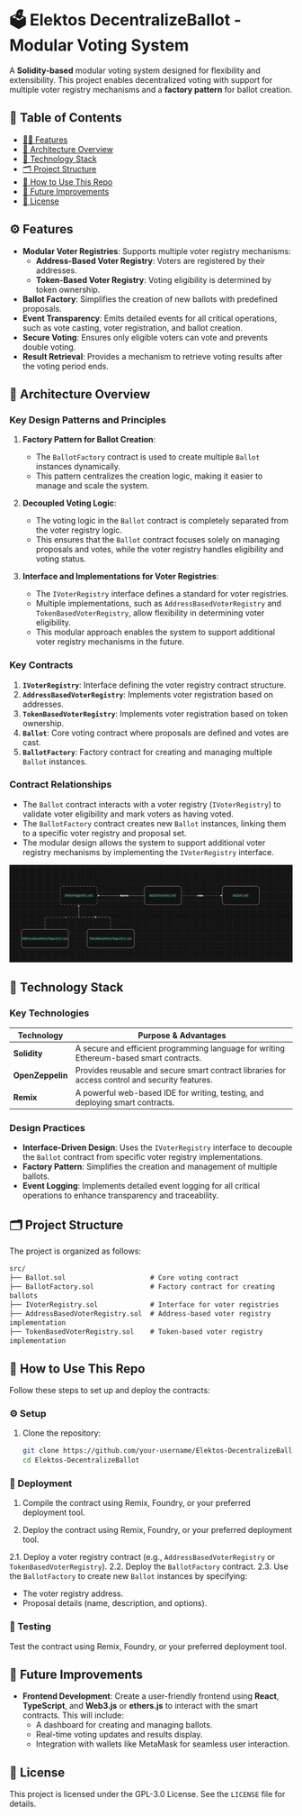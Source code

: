 # 🗳️ Elektos DecentralizeBallot - Modular Voting System

A **Solidity-based** modular voting system designed for flexibility and extensibility. This project enables decentralized voting with support for multiple voter registry mechanisms and a **factory pattern** for ballot creation.

## 📑 Table of Contents
- [🧑‍💻 Features](#️-features)
- [📐 Architecture Overview](#️-architecture-overview)
- [🎨 Technology Stack](#-technology-stack)
- [🗂️ Project Structure](#-project-structure)
- [📖 How to Use This Repo](#-how-to-use-this-repo)
- [🔮 Future Improvements](#-future-improvements)
- [📜 License](#-license)

## ⚙️ Features
- **Modular Voter Registries**: Supports multiple voter registry mechanisms:
  - **Address-Based Voter Registry**: Voters are registered by their addresses.
  - **Token-Based Voter Registry**: Voting eligibility is determined by token ownership.
- **Ballot Factory**: Simplifies the creation of new ballots with predefined proposals.
- **Event Transparency**: Emits detailed events for all critical operations, such as vote casting, voter registration, and ballot creation.
- **Secure Voting**: Ensures only eligible voters can vote and prevents double voting.
- **Result Retrieval**: Provides a mechanism to retrieve voting results after the voting period ends.

## 📐 Architecture Overview

### Key Design Patterns and Principles
1. **Factory Pattern for Ballot Creation**:
   - The `BallotFactory` contract is used to create multiple `Ballot` instances dynamically.
   - This pattern centralizes the creation logic, making it easier to manage and scale the system.

2. **Decoupled Voting Logic**:
   - The voting logic in the `Ballot` contract is completely separated from the voter registry logic.
   - This ensures that the `Ballot` contract focuses solely on managing proposals and votes, while the voter registry handles eligibility and voting status.

3. **Interface and Implementations for Voter Registries**:
   - The `IVoterRegistry` interface defines a standard for voter registries.
   - Multiple implementations, such as `AddressBasedVoterRegistry` and `TokenBasedVoterRegistry`, allow flexibility in determining voter eligibility.
   - This modular approach enables the system to support additional voter registry mechanisms in the future.

### Key Contracts
1. **`IVoterRegistry`**: Interface defining the voter registry contract structure.
2. **`AddressBasedVoterRegistry`**: Implements voter registration based on addresses.
3. **`TokenBasedVoterRegistry`**: Implements voter registration based on token ownership.
4. **`Ballot`**: Core voting contract where proposals are defined and votes are cast.
5. **`BallotFactory`**: Factory contract for creating and managing multiple `Ballot` instances.

### Contract Relationships
- The `Ballot` contract interacts with a voter registry (`IVoterRegistry`) to validate voter eligibility and mark voters as having voted.
- The `BallotFactory` contract creates new `Ballot` instances, linking them to a specific voter registry and proposal set.
- The modular design allows the system to support additional voter registry mechanisms by implementing the `IVoterRegistry` interface.

![Architecture Diagram](/docs/Elektos-DecetralizeBallots.png)

## 🎨 Technology Stack

### Key Technologies
| Technology       | Purpose & Advantages                                                                                     |
|------------------|----------------------------------------------------------------------------------------------------------|
| **Solidity**     | A secure and efficient programming language for writing Ethereum-based smart contracts.                  |
| **OpenZeppelin** | Provides reusable and secure smart contract libraries for access control and security features.          |
| **Remix**        | A powerful web-based IDE for writing, testing, and deploying smart contracts.                            |

### Design Practices
- **Interface-Driven Design**: Uses the `IVoterRegistry` interface to decouple the `Ballot` contract from specific voter registry implementations.
- **Factory Pattern**: Simplifies the creation and management of multiple ballots.
- **Event Logging**: Implements detailed event logging for all critical operations to enhance transparency and traceability.

## 🗂️ Project Structure

The project is organized as follows:

```
src/
├── Ballot.sol                     # Core voting contract
├── BallotFactory.sol              # Factory contract for creating ballots
├── IVoterRegistry.sol             # Interface for voter registries
├── AddressBasedVoterRegistry.sol  # Address-based voter registry implementation
├── TokenBasedVoterRegistry.sol    # Token-based voter registry implementation
```

## 📖 How to Use This Repo

Follow these steps to set up and deploy the contracts:

### ⚙️ Setup

1. Clone the repository:
   ```sh
   git clone https://github.com/your-username/Elektos-DecentralizeBallot.git
   cd Elektos-DecentralizeBallot
   ```

### 🚀 Deployment

1. Compile the contract using Remix, Foundry, or your preferred deployment tool.

2. Deploy the contract using Remix, Foundry, or your preferred deployment tool.

2.1. Deploy a voter registry contract (e.g., `AddressBasedVoterRegistry` or `TokenBasedVoterRegistry`).
2.2. Deploy the `BallotFactory` contract.
2.3. Use the `BallotFactory` to create new `Ballot` instances by specifying:
   - The voter registry address.
   - Proposal details (name, description, and options).

### 🧪 Testing

Test the contract using Remix, Foundry, or your preferred deployment tool.

## 🔮 Future Improvements

- **Frontend Development**: Create a user-friendly frontend using **React**, **TypeScript**, and **Web3.js** or **ethers.js** to interact with the smart contracts. This will include:
  - A dashboard for creating and managing ballots.
  - Real-time voting updates and results display.
  - Integration with wallets like MetaMask for seamless user interaction.

## 📜 License

This project is licensed under the GPL-3.0 License. See the `LICENSE` file for details.
